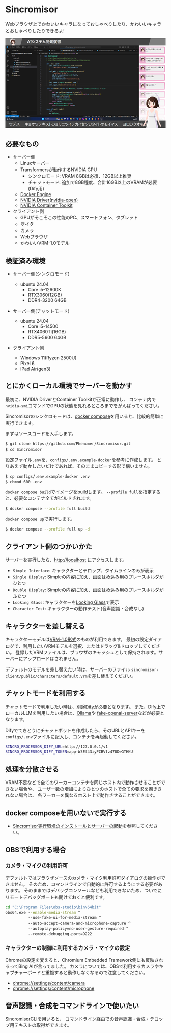# Sincromisor

Webブラウザ上でかわいいキャラになっておしゃべりしたり、かわいいキャラとおしゃべりしたりできるよ!

![配信画面の例](examples/sincromisor-example.png)

## 必要なもの

* サーバー側
  * Linuxサーバー
  * Transformersが動作するNVIDIA GPU
    * シンクロモード: VRAM 8GBは必須、12GB以上推奨
    * チャットモード: 追加で8GB程度、合計16GB以上のVRAMが必要(Dify用)
  * [Docker Engine](https://docs.docker.com/engine/install/ubuntu/)
  * [NVIDIA Driver(nvidia-open)](https://www.nvidia.com/en-us/drivers/)
  * [NVIDIA Container Toolkit](https://docs.nvidia.com/datacenter/cloud-native/container-toolkit/latest/install-guide.html)
* クライアント側
  * GPUがそこそこの性能のPC、スマートフォン、タブレット
  * マイク
  * カメラ
  * Webブラウザ
  * かわいいVRM-1.0モデル

## 検証済み環境

* サーバー側(シンクロモード)
  * ubuntu 24.04
    * Core i5-12600K
    * RTX3060(12GB)
    * DDR4-3200 64GB

* サーバー側(チャットモード)
  * ubuntu 24.04
    * Core i5-14500
    * RTX4060Ti(16GB)
    * DDR5-5600 64GB

* クライアント側
  * Windows 11(Ryzen 2500U)
  * Pixel 6
  * iPad Air(gen3)

## とにかくローカル環境でサーバーを動かす

最初に、NVIDIA DriverとContainer Toolkitが正常に動作し、
コンテナ内で`nvidia-smi`コマンドでGPUの状態を見れるところまでをがんばってください。

Sincromisorのシンクロモードは、[docker compose](https://docs.docker.com/compose/)を用いると、比較的簡単に実行できます。

まずはソースコードを入手します。

```sh
$ git clone https://github.com/Phenomer/Sincromisor.git
$ cd Sincromisor
```

設定ファイル`.env`を、`configs/.env.example-docker`を参考に作成します。
とりあえず動かしたいだけであれば、そのままコピーする形で構いません。

```sh
$ cp configs/.env.example-docker .env
$ chmod 600 .env
```

`docker compose build`でイメージをbuildします。
`--profile full`を指定すると、必要なコンテナ全てがビルドされます。

```sh
$ docker compose --profile full build
```

`docker compose up`で実行します。

```sh
$ docker compose --profile full up -d
```

## クライアント側のつかいかた

サーバーを実行したら、[http://localhost](http://localhost) にアクセスします。

* `Simple Interface`: キャラクターとテロップ、タイムラインのみが表示
* `Single Display`: Simpleの内容に加え、画面はめ込み用のプレースホルダがひとつ
* `Double Display`: Simpleの内容に加え、画面はめ込み用のプレースホルダがふたつ
* `Looking Glass`:  キャラクターを[Looking Glass](https://lookingglassfactory.com/looking-glass-portrait)で表示
* `Character Test`: キャラクターの動作テスト(音声認識・合成なし)

## キャラクターを差し替える

キャラクターモデルは[VRM-1.0形式](https://vrm.dev/vrm1/)のものが利用できます。
最初の設定ダイアログで、利用したいVRMモデルを選択、またはドラッグ&ドロップしてください。
登録したVRMファイルは、ブラウザのキャッシュとして保持されます。サーバーにアップロードはされません。

デフォルトのモデルを差し替えたい時は、サーバーのファイル
`sincromisor-client/public/characters/default.vrm`を差し替えてください。

## チャットモードを利用する

チャットモードで利用したい時は、別途[Dify](https://dify.ai/jp)が必要となります。
また、Dify上でローカルLLMを利用したい場合は、[Ollama](https://ollama.com/)や
[fake-openai-server](https://github.com/Phenomer/fake-openai-server)などが必要となります。

Difyでてきとうにチャットボットを作成したら、そのURLとAPIキーを`configs/.env`ファイルに記入し、コンテナを再起動してください。

```sh
SINCRO_PROCESSOR_DIFY_URL=http://127.0.0.1/v1
SINCRO_PROCESSOR_DIFY_TOKEN=app-W3Ef43iyPCBVfz47UDwGTHKU
```

## 処理を分散させる

VRAM不足などで全てのワーカーコンテナを同じホスト内で動作させることができない場合や、
ユーザー数の増加によりひとつのホストで全ての要求を捌ききれない場合は、
各ワーカーを異なるホスト上で動作させることができます。

## docker composeを用いないで実行する

* [Sincromisor実行環境のインストールとサーバーの起動](INSTALL.md)を参照してください。

## OBSで利用する場合

### カメラ・マイクの利用許可

デフォルトではブラウザソースのカメラ・マイク利用許可ダイアログの操作ができません。
そのため、コマンドラインで自動的に許可するようにする必要があります。
そのままではデバッグコンソールなども利用できないため、ついでにリモートデバッグポートも開けておくと便利です。

```bat
cd "C:\Program Files\obs-studio\bin\64bit"
obs64.exe --enable-media-stream ^
          --use-fake-ui-for-media-stream ^
          --auto-accept-camera-and-microphone-capture ^
          --autoplay-policy=no-user-gesture-required ^
          --remote-debugging-port=9222
```

### キャラクターの制御に利用するカメラ・マイクの設定

Chromeの設定を変えると、Chromium Embedded Framework側にも反映されるってBing AIが言ってました。
カメラについては、OBSで利用するカメラやキャプチャーボードと重複すると動作しなくなるので注意してください。

* <chrome://settings/content/camera>
* [chrome://settings/content/microphone](chrome://settings/content/camera)

## 音声認識・合成をコマンドラインで使いたい

[SincromisorCLI](https://github.com/Phenomer/SincromisorCLI)を用いると、
コマンドライン経由での音声認識・合成・テロップ用テキストの取得ができます。

